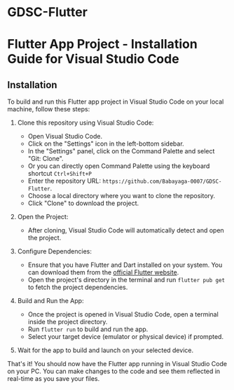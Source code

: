 # GDSC-Flutter
# Flutter App Project - Installation Guide for Visual Studio Code

## Installation

To build and run this Flutter app project in Visual Studio Code on your local machine, follow these steps:

1. Clone this repository using Visual Studio Code:

   - Open Visual Studio Code.
   - Click on the "Settings" icon in the left-bottom sidebar.
   - In the "Settings" panel, click on the Command Palette and select "Git: Clone".
   - Or you can directly open Command Palette using the keyboard shortcut `Ctrl+Shift+P`
   - Enter the repository URL: `https://github.com/Babayaga-0007/GDSC-Flutter`.
   - Choose a local directory where you want to clone the repository.
   - Click "Clone" to download the project.

2. Open the Project:

   - After cloning, Visual Studio Code will automatically detect and open the project.

3. Configure Dependencies:

   - Ensure that you have Flutter and Dart installed on your system. You can download them from the [official Flutter website](https://flutter.dev/docs/get-started/install).
   - Open the project's directory in the terminal and run `flutter pub get` to fetch the project dependencies.

4. Build and Run the App:

   - Once the project is opened in Visual Studio Code, open a terminal inside the project directory.
   - Run `flutter run` to build and run the app.
   - Select your target device (emulator or physical device) if prompted.

5. Wait for the app to build and launch on your selected device.

That's it! You should now have the Flutter app running in Visual Studio Code on your PC. You can make changes to the code and see them reflected in real-time as you save your files.
